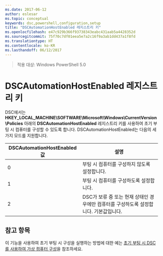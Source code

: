 ```yaml
---
ms.date: 2017-06-12
author: eslesar
ms.topic: conceptual
keywords: dsc,powershell,configuration,setup
title: "DSCAutomationHostEnabled 레지스트리 키"
ms.openlocfilehash: e47c929b366f93738343eabc431aab5a4428352d
ms.sourcegitcommit: 75f70c7df01eea5e7a2c16f9a3ab1dd437a1f8fd
ms.translationtype: HT
ms.contentlocale: ko-KR
ms.lasthandoff: 06/12/2017
---
```

>적용 대상: Windows PowerShell 5.0

<a id="dscautomationhostenabled-registry-key" class="xliff"></a>
# DSCAutomationHostEnabled 레지스트리 키

DSC에서는 **HKEY_LOCAL_MACHINE\SOFTWARE\Microsoft\Windows\CurrentVersion\Policies** 아래의 **DSCAutomationHostEnabled** 레지스트리 키를 사용하여 초기 부팅 시 컴퓨터를 구성할 수 있도록 합니다.
DSCAutomationHostEnabled는 다음의 세 가지 모드를 지원합니다.

|  DSCAutomationHostEnabled 값  |  설명   | 
|---|---| 
0 | 부팅 시 컴퓨터를 구성하지 않도록 설정합니다. |
1 | 부팅 시 컴퓨터를 구성하도록 설정합니다. |
2 | DSC가 보류 중 또는 현재 상태인 경우에만 컴퓨터를 구성하도록 설정합니다. 기본값입니다. |

<a id="see-also" class="xliff"></a>
## 참고 항목

이 기능을 사용하여 초기 부팅 시 구성을 실행하는 방법에 대한 예는 [초기 부팅 시 DSC를 사용하여 가상 컴퓨터 구성](bootstrapDsc.md)을 참조하세요.


